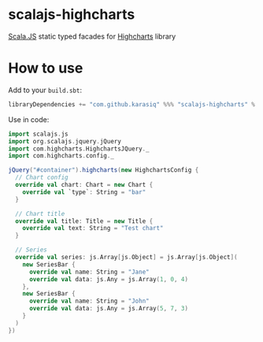 # scalajs-highcharts
[Scala.JS](http://scala-js.org/) static typed facades for [Highcharts](http://www.highcharts.com) library

# How to use
Add to your `build.sbt`:
```scala
libraryDependencies += "com.github.karasiq" %%% "scalajs-highcharts" % "1.0.5"
```

Use in code:
```scala
import scalajs.js
import org.scalajs.jquery.jQuery
import com.highcharts.HighchartsJQuery._
import com.highcharts.config._

jQuery("#container").highcharts(new HighchartsConfig {
  // Chart config
  override val chart: Chart = new Chart {
    override val `type`: String = "bar"
  }

  // Chart title
  override val title: Title = new Title {
    override val text: String = "Test chart"
  }

  // Series
  override val series: js.Array[js.Object] = js.Array[js.Object](
    new SeriesBar {
      override val name: String = "Jane"
      override val data: js.Any = js.Array(1, 0, 4)
    },
    new SeriesBar {
      override val name: String = "John"
      override val data: js.Any = js.Array(5, 7, 3)
    }
  )
})
```